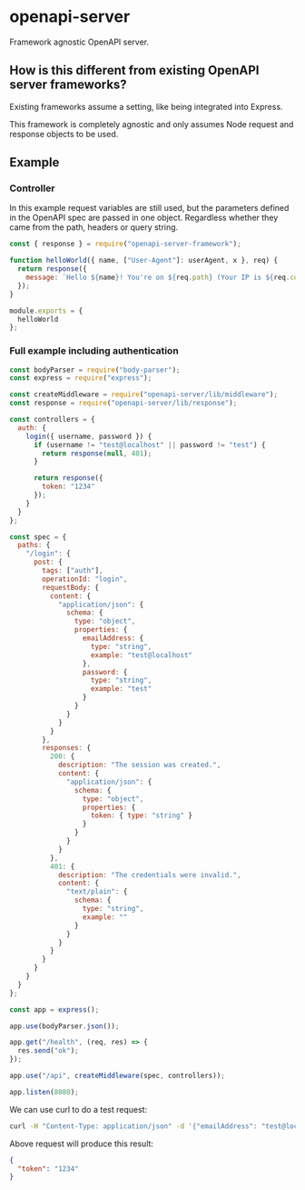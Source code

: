 # openapi-server

Framework agnostic OpenAPI server.

## How is this different from existing OpenAPI server frameworks?

Existing frameworks assume a setting, like being integrated into Express.

This framework is completely agnostic and only assumes Node request and response objects to be used.

## Example

### Controller

In this example request variables are still used, but the parameters defined in the OpenAPI spec are passed in one object. Regardless whether they came from the path, headers or query string.

```js
const { response } = require("openapi-server-framework");

function helloWorld({ name, ["User-Agent"]: userAgent, x }, req) {
  return response({
    message: `Hello ${name}! You're on ${req.path} (Your IP is ${req.connection.remoteAddress} and your User-Agent is ${userAgent}, x = ${x})`
  });
}

module.exports = {
  helloWorld
};
```

### Full example including authentication

```js
const bodyParser = require("body-parser");
const express = require("express");

const createMiddleware = require("openapi-server/lib/middleware");
const response = require("openapi-server/lib/response");

const controllers = {
  auth: {
    login({ username, password }) {
      if (username != "test@localhost" || password != "test") {
        return response(null, 401);
      }

      return response({
        token: "1234"
      });
    }
  }
};

const spec = {
  paths: {
    "/login": {
      post: {
        tags: ["auth"],
        operationId: "login",
        requestBody: {
          content: {
            "application/json": {
              schema: {
                type: "object",
                properties: {
                  emailAddress: {
                    type: "string",
                    example: "test@localhost"
                  },
                  password: {
                    type: "string",
                    example: "test"
                  }
                }
              }
            }
          }
        },
        responses: {
          200: {
            description: "The session was created.",
            content: {
              "application/json": {
                schema: {
                  type: "object",
                  properties: {
                    token: { type: "string" }
                  }
                }
              }
            }
          },
          401: {
            description: "The credentials were invalid.",
            content: {
              "text/plain": {
                schema: {
                  type: "string",
                  example: ""
                }
              }
            }
          }
        }
      }
    }
  }
};

const app = express();

app.use(bodyParser.json());

app.get("/health", (req, res) => {
  res.send("ok");
});

app.use("/api", createMiddleware(spec, controllers));

app.listen(8080);
```

We can use curl to do a test request:

```sh
curl -H "Content-Type: application/json" -d '{"emailAddress": "test@localhost","password": "test"}' http://localhost:8080/api/login
```

Above request will produce this result:

```json
{
  "token": "1234"
}
```
